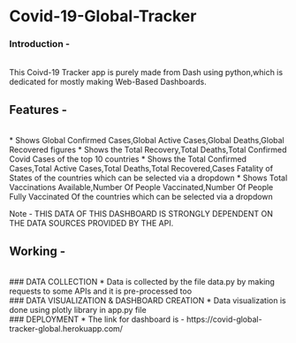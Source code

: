 # Covid-19-Global-Tracker

### Introduction - 
<br>
This Coivd-19 Tracker app is purely made from Dash using python,which is dedicated for mostly making Web-Based Dashboards.

## Features - 
<br>
* Shows Global Confirmed Cases,Global Active Cases,Global Deaths,Global Recovered figures
* Shows the Total Recovery,Total Deaths,Total Confirmed Covid Cases of the top 10 countries
* Shows the Total Confirmed Cases,Total Active Cases,Total Deaths,Total Recovered,Cases Fatality of States of the countries which can  be selected via a dropdown
* Shows Total Vaccinations Available,Number Of People Vaccinated,Number Of People Fully Vaccinated Of the countries which can be selected via a dropdown

Note - THIS DATA OF THIS DASHBOARD IS STRONGLY DEPENDENT ON THE DATA SOURCES PROVIDED BY THE API.

## Working - 
<br>
### DATA COLLECTION
* Data is collected by the file data.py by making requests to some APIs and it is pre-processed too
<br>
### DATA VISUALIZATION & DASHBOARD CREATION
* Data visualization is done using plotly library in app.py file
<br>
### DEPLOYMENT
* The link for dashboard is - https://covid-global-tracker-global.herokuapp.com/
